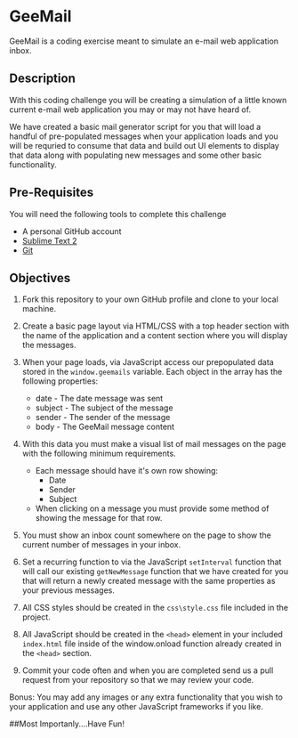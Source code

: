 # GeeMail 

GeeMail is a coding exercise meant to simulate an e-mail web application inbox.

## Description

With this coding challenge you will be creating a simulation of a little known current e-mail web application you may or may not have heard of.

We have created a basic mail generator script for you that will load a handful of pre-populated messages when your application loads and you will be requried to consume that data and build out UI elements to display that data along with populating new messages and some other basic functionality.

## Pre-Requisites
You will need the following tools to complete this challenge

* A personal GitHub account
* [Sublime Text 2 ](http://www.sublimetext.com/2)
* [Git](https://help.github.com/articles/set-up-git#platform-all)

## Objectives

1. Fork this repository to your own GitHub profile and clone to your local machine.

2. Create a basic page layout via HTML/CSS with a top header section with the name of the application and a content section where you will display the messages.

3. When your page loads, via JavaScript access our prepopulated data stored in the `window.geemails` variable. Each object in the array has the following properties:
	* date - The date message was sent
	* subject - The subject of the message
	* sender - The sender of the message
	* body - The GeeMail message content

4. With this data you must make a visual list of mail messages on the page with the following minimum requirements.
	* Each message should have it's own row showing:
		* Date
		* Sender
		* Subject
	* When clicking on a message you must provide some method of showing the message for that row.

5. You must show an inbox count somewhere on the page to show the current number of messages in your inbox.

6. Set a recurring function to via the JavaScript `setInterval` function that will call our existing `getNewMessage` function that we have created for you that will return a newly created message with the same properties as your previous messages.

6. All CSS styles should be created in the `css\style.css` file included in the project. 

7. All JavaScript should be created in the `<head>` element in your included `index.html` file inside of the window.onload function already created in the `<head>` section.

8. Commit your code often and when you are completed send us a pull request from your repository so that we may review your code.

Bonus: You may add any images or any extra functionality that you wish to your application and use any other JavaScript frameworks if you like.

##Most Importanly....Have Fun!